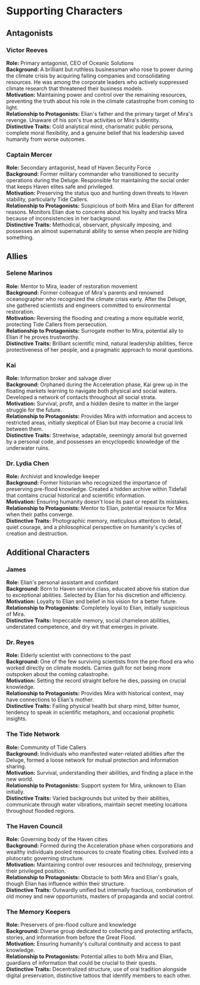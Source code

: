 # Supporting Characters

## Antagonists

### Victor Reeves
**Role:** Primary antagonist, CEO of Oceanic Solutions  
**Background:** A brilliant but ruthless businessman who rose to power during the climate crisis by acquiring failing companies and consolidating resources. He was among the corporate leaders who actively suppressed climate research that threatened their business models.  
**Motivation:** Maintaining power and control over the remaining resources, preventing the truth about his role in the climate catastrophe from coming to light.  
**Relationship to Protagonists:** Elian's father and the primary target of Mira's revenge. Unaware of his son's true activities or Mira's identity.  
**Distinctive Traits:** Cold analytical mind, charismatic public persona, complete moral flexibility, and a genuine belief that his leadership saved humanity from worse outcomes.

### Captain Mercer
**Role:** Secondary antagonist, head of Haven Security Force  
**Background:** Former military commander who transitioned to security operations during the Deluge. Responsible for maintaining the social order that keeps Haven elites safe and privileged.  
**Motivation:** Preserving the status quo and hunting down threats to Haven stability, particularly Tide Callers.  
**Relationship to Protagonists:** Suspicious of both Mira and Elian for different reasons. Monitors Elian due to concerns about his loyalty and tracks Mira because of inconsistencies in her background.  
**Distinctive Traits:** Methodical, observant, physically imposing, and possesses an almost supernatural ability to sense when people are hiding something.

## Allies

### Selene Marinos
**Role:** Mentor to Mira, leader of restoration movement  
**Background:** Former colleague of Mira's parents and renowned oceanographer who recognized the climate crisis early. After the Deluge, she gathered scientists and engineers committed to environmental restoration.  
**Motivation:** Reversing the flooding and creating a more equitable world, protecting Tide Callers from persecution.  
**Relationship to Protagonists:** Surrogate mother to Mira, potential ally to Elian if he proves trustworthy.  
**Distinctive Traits:** Brilliant scientific mind, natural leadership abilities, fierce protectiveness of her people, and a pragmatic approach to moral questions.

### Kai
**Role:** Information broker and salvage diver  
**Background:** Orphaned during the Acceleration phase, Kai grew up in the floating markets learning to navigate both physical and social waters. Developed a network of contacts throughout all social strata.  
**Motivation:** Survival, profit, and a hidden desire to matter in the larger struggle for the future.  
**Relationship to Protagonists:** Provides Mira with information and access to restricted areas, initially skeptical of Elian but may become a crucial link between them.  
**Distinctive Traits:** Streetwise, adaptable, seemingly amoral but governed by a personal code, and possesses an encyclopedic knowledge of the underwater ruins.

### Dr. Lydia Chen
**Role:** Archivist and knowledge keeper  
**Background:** Former historian who recognized the importance of preserving pre-flood knowledge. Created a hidden archive within Tidefall that contains crucial historical and scientific information.  
**Motivation:** Ensuring humanity doesn't lose its past or repeat its mistakes.  
**Relationship to Protagonists:** Mentor to Elian, potential resource for Mira when their paths converge.  
**Distinctive Traits:** Photographic memory, meticulous attention to detail, quiet courage, and a philosophical perspective on humanity's cycles of creation and destruction.

## Additional Characters

### James
**Role:** Elian's personal assistant and confidant  
**Background:** Born to Haven service class, educated above his station due to exceptional abilities. Selected by Elian for his discretion and efficiency.  
**Motivation:** Loyalty to Elian and belief in his vision for a better future.  
**Relationship to Protagonists:** Completely loyal to Elian, initially suspicious of Mira.  
**Distinctive Traits:** Impeccable memory, social chameleon abilities, understated competence, and dry wit that emerges in private.

### Dr. Reyes
**Role:** Elderly scientist with connections to the past  
**Background:** One of the few surviving scientists from the pre-flood era who worked directly on climate models. Carries guilt for not being more outspoken about the coming catastrophe.  
**Motivation:** Setting the record straight before he dies, passing on crucial knowledge.  
**Relationship to Protagonists:** Provides Mira with historical context, may have connections to Elian's mother.  
**Distinctive Traits:** Failing physical health but sharp mind, bitter humor, tendency to speak in scientific metaphors, and occasional prophetic insights.

### The Tide Network
**Role:** Community of Tide Callers  
**Background:** Individuals who manifested water-related abilities after the Deluge, formed a loose network for mutual protection and information sharing.  
**Motivation:** Survival, understanding their abilities, and finding a place in the new world.  
**Relationship to Protagonists:** Support system for Mira, unknown to Elian initially.  
**Distinctive Traits:** Varied backgrounds but united by their abilities, communicate through water vibrations, maintain secret meeting locations throughout flooded regions.

### The Haven Council
**Role:** Governing body of the Haven cities  
**Background:** Formed during the Acceleration phase when corporations and wealthy individuals pooled resources to create floating cities. Evolved into a plutocratic governing structure.  
**Motivation:** Maintaining control over resources and technology, preserving their privileged position.  
**Relationship to Protagonists:** Obstacle to both Mira and Elian's goals, though Elian has influence within their structure.  
**Distinctive Traits:** Outwardly unified but internally fractious, combination of old money and new opportunists, masters of propaganda and social control.

### The Memory Keepers
**Role:** Preservers of pre-flood culture and knowledge  
**Background:** Diverse group dedicated to collecting and protecting artifacts, stories, and information from before the Great Flood.  
**Motivation:** Ensuring humanity's cultural continuity and access to past knowledge.  
**Relationship to Protagonists:** Potential allies to both Mira and Elian, guardians of information that could be crucial to their quests.  
**Distinctive Traits:** Decentralized structure, use of oral tradition alongside digital preservation, distinctive tattoos that identify members to each other.

